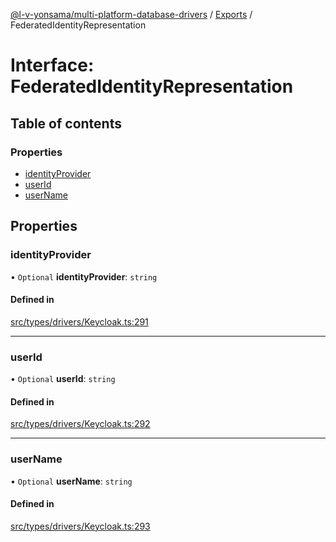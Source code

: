 [@l-v-yonsama/multi-platform-database-drivers](../README.md) / [Exports](../modules.md) / FederatedIdentityRepresentation

# Interface: FederatedIdentityRepresentation

## Table of contents

### Properties

- [identityProvider](FederatedIdentityRepresentation.md#identityprovider)
- [userId](FederatedIdentityRepresentation.md#userid)
- [userName](FederatedIdentityRepresentation.md#username)

## Properties

### identityProvider

• `Optional` **identityProvider**: `string`

#### Defined in

[src/types/drivers/Keycloak.ts:291](https://github.com/l-v-yonsama/db-drivers/blob/42f137df97a3cc9e753f1ca15a547bb41abc83fa/src/types/drivers/Keycloak.ts#L291)

___

### userId

• `Optional` **userId**: `string`

#### Defined in

[src/types/drivers/Keycloak.ts:292](https://github.com/l-v-yonsama/db-drivers/blob/42f137df97a3cc9e753f1ca15a547bb41abc83fa/src/types/drivers/Keycloak.ts#L292)

___

### userName

• `Optional` **userName**: `string`

#### Defined in

[src/types/drivers/Keycloak.ts:293](https://github.com/l-v-yonsama/db-drivers/blob/42f137df97a3cc9e753f1ca15a547bb41abc83fa/src/types/drivers/Keycloak.ts#L293)
